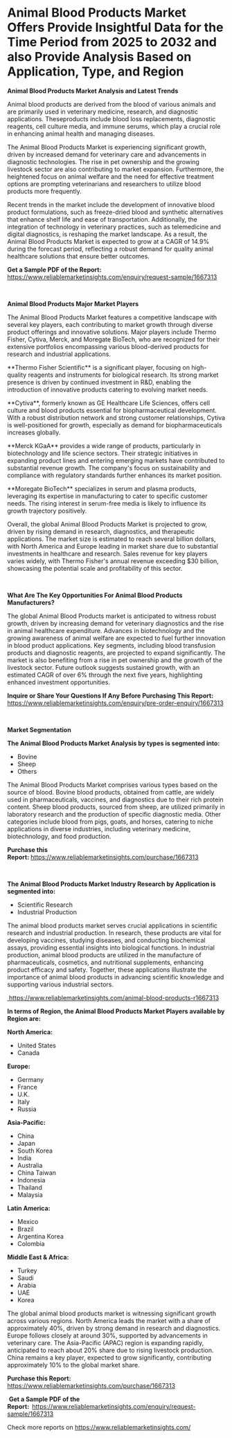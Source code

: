 <p><h1>Animal Blood Products Market Offers Provide Insightful Data for the Time Period from 2025 to 2032 and also Provide Analysis Based on Application, Type, and Region</h1></p><p><strong>Animal Blood Products Market Analysis and Latest Trends</strong></p>
<p><p>Animal blood products are derived from the blood of various animals and are primarily used in veterinary medicine, research, and diagnostic applications. Theseproducts include blood loss replacements, diagnostic reagents, cell culture media, and immune serums, which play a crucial role in enhancing animal health and managing diseases.</p><p>The Animal Blood Products Market is experiencing significant growth, driven by increased demand for veterinary care and advancements in diagnostic technologies. The rise in pet ownership and the growing livestock sector are also contributing to market expansion. Furthermore, the heightened focus on animal welfare and the need for effective treatment options are prompting veterinarians and researchers to utilize blood products more frequently.</p><p>Recent trends in the market include the development of innovative blood product formulations, such as freeze-dried blood and synthetic alternatives that enhance shelf life and ease of transportation. Additionally, the integration of technology in veterinary practices, such as telemedicine and digital diagnostics, is reshaping the market landscape. As a result, the Animal Blood Products Market is expected to grow at a CAGR of 14.9% during the forecast period, reflecting a robust demand for quality animal healthcare solutions that ensure better outcomes.</p></p>
<p><strong>Get a Sample PDF of the Report:&nbsp;</strong> <a href="https://www.reliablemarketinsights.com/enquiry/request-sample/1667313?utm_campaign=2636&utm_medium=2&utm_source=Github&utm_content=ia&utm_term=08032025&utm_id=animal-blood-products">https://www.reliablemarketinsights.com/enquiry/request-sample/1667313</a></p>
<p>&nbsp;</p>
<p><strong>Animal Blood Products Major Market Players</strong></p>
<p><p>The Animal Blood Products Market features a competitive landscape with several key players, each contributing to market growth through diverse product offerings and innovative solutions. Major players include Thermo Fisher, Cytiva, Merck, and Moregate BioTech, who are recognized for their extensive portfolios encompassing various blood-derived products for research and industrial applications.</p><p>**Thermo Fisher Scientific** is a significant player, focusing on high-quality reagents and instruments for biological research. Its strong market presence is driven by continued investment in R&D, enabling the introduction of innovative products catering to evolving market needs.</p><p>**Cytiva**, formerly known as GE Healthcare Life Sciences, offers cell culture and blood products essential for biopharmaceutical development. With a robust distribution network and strong customer relationships, Cytiva is well-positioned for growth, especially as demand for biopharmaceuticals increases globally.</p><p>**Merck KGaA** provides a wide range of products, particularly in biotechnology and life science sectors. Their strategic initiatives in expanding product lines and entering emerging markets have contributed to substantial revenue growth. The company's focus on sustainability and compliance with regulatory standards further enhances its market position.</p><p>**Moregate BioTech** specializes in serum and plasma products, leveraging its expertise in manufacturing to cater to specific customer needs. The rising interest in serum-free media is likely to influence its growth trajectory positively.</p><p>Overall, the global Animal Blood Products Market is projected to grow, driven by rising demand in research, diagnostics, and therapeutic applications. The market size is estimated to reach several billion dollars, with North America and Europe leading in market share due to substantial investments in healthcare and research. Sales revenue for key players varies widely, with Thermo Fisher's annual revenue exceeding $30 billion, showcasing the potential scale and profitability of this sector.</p></p>
<p>&nbsp;</p>
<p><strong>What Are The Key Opportunities For Animal Blood Products Manufacturers?</strong></p>
<p><p>The global Animal Blood Products market is anticipated to witness robust growth, driven by increasing demand for veterinary diagnostics and the rise in animal healthcare expenditure. Advances in biotechnology and the growing awareness of animal welfare are expected to fuel further innovation in blood product applications. Key segments, including blood transfusion products and diagnostic reagents, are projected to expand significantly. The market is also benefiting from a rise in pet ownership and the growth of the livestock sector. Future outlook suggests sustained growth, with an estimated CAGR of over 6% through the next five years, highlighting enhanced investment opportunities.</p></p>
<p><strong>Inquire or Share Your Questions If Any Before Purchasing This Report:</strong> <a href="https://www.reliablemarketinsights.com/enquiry/pre-order-enquiry/1667313?utm_campaign=2636&utm_medium=2&utm_source=Github&utm_content=ia&utm_term=08032025&utm_id=animal-blood-products">https://www.reliablemarketinsights.com/enquiry/pre-order-enquiry/1667313</a></p>
<p>&nbsp;</p>
<p><strong>Market Segmentation</strong></p>
<p><strong>The Animal Blood Products Market Analysis by types is segmented into:</strong></p>
<p><ul><li>Bovine</li><li>Sheep</li><li>Others</li></ul></p>
<p><p>The Animal Blood Products Market comprises various types based on the source of blood. Bovine blood products, obtained from cattle, are widely used in pharmaceuticals, vaccines, and diagnostics due to their rich protein content. Sheep blood products, sourced from sheep, are utilized primarily in laboratory research and the production of specific diagnostic media. Other categories include blood from pigs, goats, and horses, catering to niche applications in diverse industries, including veterinary medicine, biotechnology, and food production.</p></p>
<p><strong>Purchase this Report:&nbsp;</strong><a href="https://www.reliablemarketinsights.com/purchase/1667313?utm_campaign=2636&utm_medium=2&utm_source=Github&utm_content=ia&utm_term=08032025&utm_id=animal-blood-products">https://www.reliablemarketinsights.com/purchase/1667313</a></p>
<p>&nbsp;</p>
<p><strong>The Animal Blood Products Market Industry Research by Application is segmented into:</strong></p>
<p><ul><li>Scientific Research</li><li>Industrial Production</li></ul></p>
<p><p>The animal blood products market serves crucial applications in scientific research and industrial production. In research, these products are vital for developing vaccines, studying diseases, and conducting biochemical assays, providing essential insights into biological functions. In industrial production, animal blood products are utilized in the manufacture of pharmaceuticals, cosmetics, and nutritional supplements, enhancing product efficacy and safety. Together, these applications illustrate the importance of animal blood products in advancing scientific knowledge and supporting various industrial sectors.</p></p>
<p><a href="https://www.reliablemarketinsights.com/animal-blood-products-r1667313?utm_campaign=2636&utm_medium=2&utm_source=Github&utm_content=ia&utm_term=08032025&utm_id=animal-blood-products">&nbsp;https://www.reliablemarketinsights.com/animal-blood-products-r1667313</a></p>
<p><strong>In terms of Region, the Animal Blood Products Market Players available by Region are:</strong></p>
<p>
    <p> <strong> North America: </strong>
        <ul>
            <li>United States</li>
            <li>Canada</li>
        </ul>
        </p> 
    <p> <strong> Europe: </strong>
        <ul>
            <li>Germany</li>
            <li>France</li>
            <li>U.K.</li>
            <li>Italy</li>
            <li>Russia</li>
        </ul>
        </p> 
    <p> <strong> Asia-Pacific: </strong>
        <ul>
            <li>China</li>
            <li>Japan</li>
            <li>South Korea</li>
            <li>India</li>
            <li>Australia</li>
            <li>China Taiwan</li>
            <li>Indonesia</li>
            <li>Thailand</li>
            <li>Malaysia</li>
        </ul>
        </p> 
    <p> <strong> Latin America: </strong>
        <ul>
            <li>Mexico</li>
            <li>Brazil</li>
            <li>Argentina Korea</li>
            <li>Colombia</li>
        </ul>
        </p> 
    <p> <strong> Middle East & Africa: </strong>
        <ul>
            <li>Turkey</li>
            <li>Saudi</li>
            <li>Arabia</li>
            <li>UAE</li>
            <li>Korea</li>
        </ul>
    </p>
    </p>
<p><p>The global animal blood products market is witnessing significant growth across various regions. North America leads the market with a share of approximately 40%, driven by strong demand in research and diagnostics. Europe follows closely at around 30%, supported by advancements in veterinary care. The Asia-Pacific (APAC) region is expanding rapidly, anticipated to reach about 20% share due to rising livestock production. China remains a key player, expected to grow significantly, contributing approximately 10% to the global market share.</p></p>
<p><strong>Purchase this Report: </strong><a href="https://www.reliablemarketinsights.com/purchase/1667313?utm_campaign=2636&utm_medium=2&utm_source=Github&utm_content=ia&utm_term=08032025&utm_id=animal-blood-products">https://www.reliablemarketinsights.com/purchase/1667313</a></p>
<p>&nbsp;<strong>Get a Sample PDF of the Report:&nbsp;&nbsp;</strong><a href="https://www.reliablemarketinsights.com/enquiry/request-sample/1667313?utm_campaign=2636&utm_medium=2&utm_source=Github&utm_content=ia&utm_term=08032025&utm_id=animal-blood-products">https://www.reliablemarketinsights.com/enquiry/request-sample/1667313</a></p>
<p><strong></strong></p>
<p>Check more reports on <a href="https://www.reliablemarketinsights.com/?utm_campaign=2636&utm_medium=2&utm_source=Github&utm_content=ia&utm_term=08032025&utm_id=animal-blood-products">https://www.reliablemarketinsights.com/</a></p>